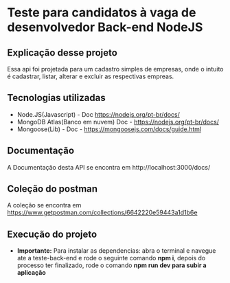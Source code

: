 # Teste para candidatos à vaga de desenvolvedor Back-end NodeJS

## Explicação desse projeto

Essa api foi projetada para um cadastro simples de empresas, onde o intuito é cadastrar, listar, alterar e excluir as respectivas empreas.

## Tecnologias utilizadas

- Node.JS(Javascript) - Doc https://nodejs.org/pt-br/docs/
- MongoDB Atlas(Banco em nuvem) Doc - https://nodejs.org/pt-br/docs/
- Mongoose(Lib) - Doc - https://mongoosejs.com/docs/guide.html

## Documentação

A Documentação desta API se encontra em http://localhost:3000/docs/

## Coleção do postman

A coleção se encontra em https://www.getpostman.com/collections/6642220e59443a1d1b6e

## Execução do projeto

- **Importante:** Para instalar as dependencias: abra o terminal e navegue ate a teste-back-end e rode o seguinte comando **npm i**, depois do processo ter finalizado, rode o comando **npm run dev para subir a aplicação**
